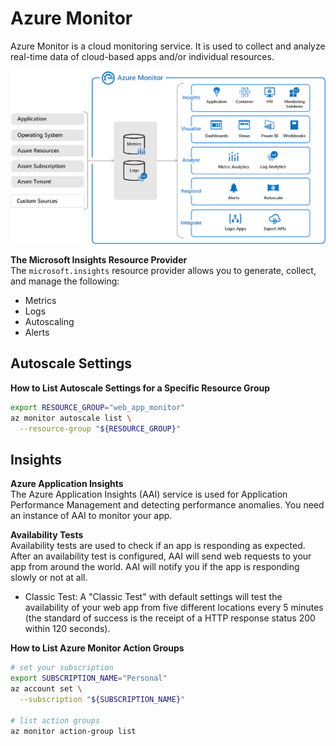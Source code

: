 # Azure Monitor
Azure Monitor is a cloud monitoring service. It is used to collect and analyze real-time data of cloud-based apps and/or individual resources.  

![Azure Monitor](/azure/azure-monitor/azure-monitor-platform.png)  

**The Microsoft Insights Resource Provider**  
The `microsoft.insights` resource provider allows you to generate, collect, and manage the following:
* Metrics
* Logs
* Autoscaling
* Alerts

## Autoscale Settings
**How to List Autoscale Settings for a Specific Resource Group**
```bash
export RESOURCE_GROUP="web_app_monitor"
az monitor autoscale list \
  --resource-group "${RESOURCE_GROUP}" 
```

## Insights
**Azure Application Insights**  
The Azure Application Insights (AAI) service is used for Application Performance Management and detecting performance anomalies. You need an instance of AAI to monitor your app. 

**Availability Tests**  
Availability tests are used to check if an app is responding as expected. After an availability test is configured, AAI will send web requests to your app from around the world. AAI will notify you if the app is responding slowly or not at all. 
* Classic Test: A "Classic Test" with default settings will test the availability of your web app from five different locations every 5 minutes (the standard of success is the receipt of a HTTP response status 200 within 120 seconds). 

**How to List Azure Monitor Action Groups**  
```bash
# set your subscription
export SUBSCRIPTION_NAME="Personal"
az account set \
  --subscription "${SUBSCRIPTION_NAME}"

# list action groups
az monitor action-group list
```